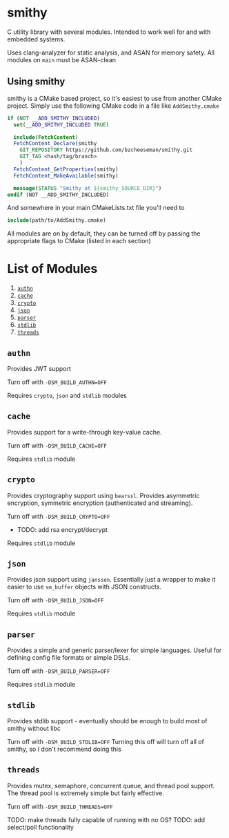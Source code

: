 # smithy

C utility library with several modules. Intended to work well for and with embedded systems.

Uses clang-analyzer for static analysis, and ASAN for memory safety. All modules on `main` must be ASAN-clean

## Using smithy

smithy is a CMake based project, so it's easiest to use from another CMake project. Simply use the following CMake code
in a file like
`AddSmithy.cmake`

```cmake
if (NOT __ADD_SMITHY_INCLUDED)
  set(__ADD_SMITHY_INCLUDED TRUE)

  include(FetchContent)
  FetchContent_Declare(smithy
    GIT_REPOSITORY https://github.com/bzcheeseman/smithy.git
    GIT_TAG <hash/tag/branch>
    )
  FetchContent_GetProperties(smithy)
  FetchContent_MakeAvailable(smithy)

  message(STATUS "Smithy at ${smithy_SOURCE_DIR}")
endif (NOT __ADD_SMITHY_INCLUDED)
```

And somewhere in your main CMakeLists.txt file you'll need to

```cmake
include(path/to/AddSmithy.cmake)
```

All modules are on by default, they can be turned off by passing the appropriate flags to CMake (listed in each section)

# List of Modules
1. [`authn`](#authn)
2. [`cache`](#cache)
3. [`crypto`](#crypto)
4. [`json`](#json)
5. [`parser`](#parser)
6. [`stdlib`](#stdlib)
7. [`threads`](#threads)

## `authn`

Provides JWT support

Turn off with `-DSM_BUILD_AUTHN=OFF`

Requires `crypto`, `json` and `stdlib` modules

## `cache`

Provides support for a write-through key-value cache.

Turn off with `-DSM_BUILD_CACHE=OFF`

Requires `stdlib` module

## `crypto`

Provides cryptography support using `bearssl`. Provides asymmetric encryption, symmetric encryption (authenticated and
streaming).

Turn off with `-DSM_BUILD_CRYPTO=OFF`

- TODO: add rsa encrypt/decrypt

Requires `stdlib` module

## `json`

Provides json support using `jansson`. Essentially just a wrapper to make it easier to use `sm_buffer` objects with JSON
constructs.

Turn off with `-DSM_BUILD_JSON=OFF`

Requires `stdlib` module

## `parser`

Provides a simple and generic parser/lexer for simple languages. Useful for defining config file formats or simple DSLs.

Turn off with `-DSM_BUILD_PARSER=OFF`

Requires `stdlib` module

## `stdlib`

Provides stdlib support - eventually should be enough to build most of smithy without libc

Turn off with `-DSM_BUILD_STDLIB=OFF`
Turning this off will turn off all of smithy, so I don't recommend doing this

## `threads`

Provides mutex, semaphore, concurrent queue, and thread pool support. The thread pool is extremely simple but
fairly effective.

Turn off with `-DSM_BUILD_THREADS=OFF`

TODO: make threads fully capable of running with no OS?
TODO: add select/poll functionality